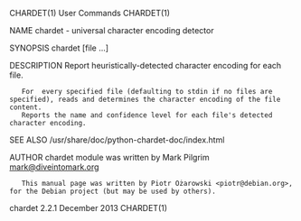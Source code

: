 CHARDET(1)                                                         User Commands                                                        CHARDET(1)

NAME
       chardet - universal character encoding detector

SYNOPSIS
       chardet [file ...]

DESCRIPTION
       Report heuristically-detected character encoding for each file.

       For  every specified file (defaulting to stdin if no files are specified), reads and determines the character encoding of the file content.
       Reports the name and confidence level for each file's detected character encoding.

SEE ALSO
       /usr/share/doc/python-chardet-doc/index.html

AUTHOR
       chardet module was written by Mark Pilgrim <mark@diveintomark.org>

       This manual page was written by Piotr Ożarowski <piotr@debian.org>, for the Debian project (but may be used by others).

chardet 2.2.1                                                      December 2013                                                        CHARDET(1)
